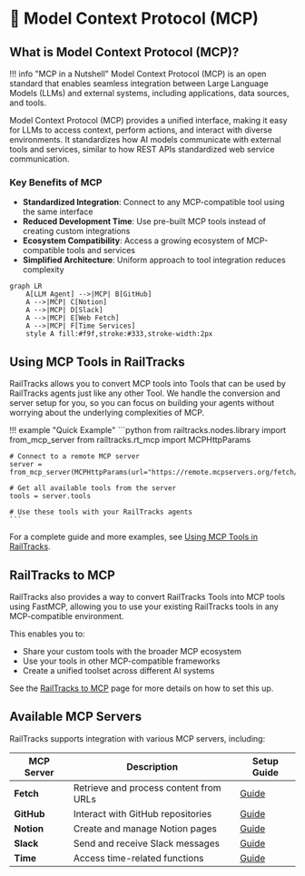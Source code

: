 # 🔌 Model Context Protocol (MCP)

## What is Model Context Protocol (MCP)?

!!! info "MCP in a Nutshell"
    Model Context Protocol (MCP) is an open standard that enables seamless integration between Large Language Models (LLMs) and external systems, including applications, data sources, and tools.

Model Context Protocol (MCP) provides a unified interface, making it easy for LLMs to access context, perform actions, and interact with diverse environments. It standardizes how AI models communicate with external tools and services, similar to how REST APIs standardized web service communication.

### Key Benefits of MCP

- **Standardized Integration**: Connect to any MCP-compatible tool using the same interface
- **Reduced Development Time**: Use pre-built MCP tools instead of creating custom integrations
- **Ecosystem Compatibility**: Access a growing ecosystem of MCP-compatible tools and services
- **Simplified Architecture**: Uniform approach to tool integration reduces complexity

```mermaid
graph LR
    A[LLM Agent] -->|MCP| B[GitHub]
    A -->|MCP| C[Notion]
    A -->|MCP| D[Slack]
    A -->|MCP| E[Web Fetch]
    A -->|MCP| F[Time Services]
    style A fill:#f9f,stroke:#333,stroke-width:2px
```

## Using MCP Tools in RailTracks

RailTracks allows you to convert MCP tools into Tools that can be used by RailTracks agents just like any other Tool. We handle the conversion and server setup for you, so you can focus on building your agents without worrying about the underlying complexities of MCP.

!!! example "Quick Example"
    ```python
    from railtracks.nodes.library import from_mcp_server
    from railtracks.rt_mcp import MCPHttpParams
    
    # Connect to a remote MCP server
    server = from_mcp_server(MCPHttpParams(url="https://remote.mcpservers.org/fetch/mcp"))
    
    # Get all available tools from the server
    tools = server.tools
    
    # Use these tools with your RailTracks agents
    ```

For a complete guide and more examples, see [Using MCP Tools in RailTracks](MCP_tools_in_RT.md).

## RailTracks to MCP

RailTracks also provides a way to convert RailTracks Tools into MCP tools using FastMCP, allowing you to use your existing RailTracks tools in any MCP-compatible environment.

This enables you to:
- Share your custom tools with the broader MCP ecosystem
- Use your tools in other MCP-compatible frameworks
- Create a unified toolset across different AI systems

See the [RailTracks to MCP](RTtoMCP.md) page for more details on how to set this up.

## Available MCP Servers

RailTracks supports integration with various MCP servers, including:

| MCP Server | Description | Setup Guide |
|------------|-------------|-------------|
| **Fetch** | Retrieve and process content from URLs | [Guide](MCP_tools_in_RT.md) |
| **GitHub** | Interact with GitHub repositories | [Guide](../guides/github.md) |
| **Notion** | Create and manage Notion pages | [Guide](../guides/notion.md) |
| **Slack** | Send and receive Slack messages | [Guide](../guides/slack.md) |
| **Time** | Access time-related functions | [Guide](MCP_tools_in_RT.md) |